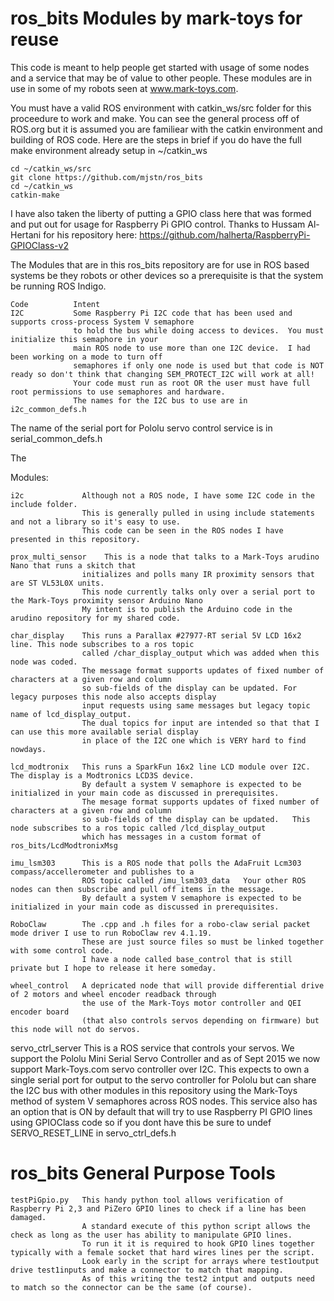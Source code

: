 # ros_bits   Modules by mark-toys for reuse

This code is meant to help people get started with usage of some nodes and a service that may be of value to other people.   These modules are in use in some of my robots seen at www.mark-toys.com.

You must have a valid ROS environment with catkin_ws/src folder for this proceedure to work and make.   You can see the general process off of ROS.org but it is assumed you are familiear with the catkin environment and building of ROS code.   Here are the steps in brief if you do have the full make environment already setup in ~/catkin_ws

    cd ~/catkin_ws/src
    git clone https://github.com/mjstn/ros_bits
    cd ~/catkin_ws
    catkin-make


I have also taken the liberty of putting a GPIO class here that was formed and put out for usage for Raspberry Pi GPIO control.   Thanks to Hussam Al-Hertani for his repository here:  https://github.com/halherta/RaspberryPi-GPIOClass-v2


The Modules that are in this ros_bits repository are for use in ROS based systems be they robots or other devices so a prerequisite is that the system be running ROS Indigo.  

    Code          Intent
    I2C           Some Raspberry Pi I2C code that has been used and supports cross-process System V semaphore 
                  to hold the bus while doing access to devices.  You must initialize this semaphore in your 
                  main ROS node to use more than one I2C device.  I had been working on a mode to turn off 
                  semaphores if only one node is used but that code is NOT ready so don't think that changing SEM_PROTECT_I2C will work at all!
                  Your code must run as root OR the user must have full root permissions to use semaphores and hardware.
                  The names for the I2C bus to use are in i2c_common_defs.h

The name of the serial port for Pololu servo control service is in serial_common_defs.h

The  

Modules:

    i2c             Although not a ROS node, I have some I2C code in the include folder.  
                    This is generally pulled in using include statements and not a library so it's easy to use.   
                    This code can be seen in the ROS nodes I have presented in this repository.  

    prox_multi_sensor    This is a node that talks to a Mark-Toys arudino Nano that runs a skitch that 
                    initializes and polls many IR proximity sensors that are ST VL53L0X units.
                    This node currently talks only over a serial port to the Mark-Toys proximity sensor Arduino Nano
                    My intent is to publish the Arduino code in the arudino repository for my shared code.

    char_display    This runs a Parallax #27977-RT serial 5V LCD 16x2 line. This node subscribes to a ros topic 
                    called /char_display_output which was added when this node was coded.  
                    The message format supports updates of fixed number of characters at a given row and column 
                    so sub-fields of the display can be updated. For legacy purposes this node also accepts display 
                    input requests using same messages but legacy topic name of lcd_display_output.  
                    The dual topics for input are intended so that that I can use this more available serial display 
                    in place of the I2C one which is VERY hard to find nowdays.  

    lcd_modtronix   This runs a SparkFun 16x2 line LCD module over I2C.  The display is a Modtronics LCD3S device. 
                    By default a system V semaphore is expected to be initialized in your main code as discussed in prerequisites. 
                    The mesage format supports updates of fixed number of characters at a given row and column 
                    so sub-fields of the display can be updated.   This node subscribes to a ros topic called /lcd_display_output
                    which has messages in a custom format of ros_bits/LcdModtronixMsg

    imu_lsm303      This is a ROS node that polls the AdaFruit Lcm303 compass/accellerometer and publishes to a 
                    ROS topic called /imu_lsm303_data   Your other ROS nodes can then subscribe and pull off items in the message. 
                    By default a system V semaphore is expected to be initialized in your main code as discussed in prerequisites. 

    RoboClaw        The .cpp and .h files for a robo-claw serial packet mode driver I use to run RoboClaw rev 4.1.19.
                    These are just source files so must be linked together with some control code.
                    I have a node called base_control that is still private but I hope to release it here someday.

    wheel_control   A depricated node that will provide differential drive of 2 motors and wheel encoder readback through 
                    the use of the Mark-Toys motor controller and QEI encoder board 
                    (that also controls servos depending on firmware) but this node will not do servos.

servo_ctrl_server   This is a ROS service that controls your servos.  We support the Pololu Mini Serial Servo Controller and as of Sept 2015 we now support Mark-Toys.com servo controller over I2C.   This expects to own a single serial port for output to the servo controller for Pololu but can share the I2C bus with other modules in this repository using the Mark-Toys method of system V semaphores across ROS nodes.   This service also has an option that is ON by default that will try to use Raspberry PI GPIO lines using GPIOClass code so if you dont have this be sure to undef SERVO_RESET_LINE in servo_ctrl_defs.h


# ros_bits   General Purpose Tools

    testPiGpio.py   This handy python tool allows verification of Raspberry Pi 2,3 and PiZero GPIO lines to check if a line has been damaged.   
                    A standard execute of this python script allows the check as long as the user has ability to manipulate GPIO lines.
                    To run it it is required to hook GPIO lines together typically with a female socket that hard wires lines per the script.
                    Look early in the script for arrays where test1output drive test1inputs and make a connector to match that mapping.
                    As of this writing the test2 intput and outputs need to match so the connector can be the same (of course).

